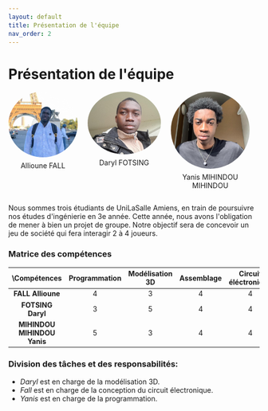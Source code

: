 ```yaml
---
layout: default
title: Présentation de l'équipe
nav_order: 2
---
```


# Présentation de l'équipe
<style>
.grid-container {
    display: grid;
    grid-template-columns: auto auto auto auto;
    gap: 20px;
    text-align: center; /* Pour centrer le texte sous les images */
}

img {
    
}

.rounded-image {
    border-radius: 50%;
    width: 200px; /* Taille des images */
    height: auto;
}

.image-caption {
    margin-top: 5px; /* Espacement entre l'image et le texte */
}
</style>

<div class="grid-container">
    <div>
        <img src="images/Team/Fall.jpg" alt="Photo FALL" class="rounded-image">
        <p class="image-caption">Allioune FALL</p>
    </div>
    <div>
        <img src="images/Team/Daryl.jpg" alt="Photo Daryl" class="rounded-image">
        <p class="image-caption">Daryl FOTSING</p>
    </div>
    <div>
        <img src="images/Team/Yanis.jpg" alt="Photo Yanis" class="rounded-image">
        <p class="image-caption">Yanis MIHINDOU MIHINDOU</p>
    </div>
</div>

Nous sommes trois étudiants de UniLaSalle Amiens, en train de poursuivre nos études d'ingénierie en 3e année.
Cette année, nous avons l'obligation de mener à bien un projet de groupe. Notre objectif sera de concevoir un jeu de société qui fera interagir 2 à 4 joueurs.
### Matrice des compétences
|\Compétences| Programmation | Modélisation 3D | Assemblage |Circuit éléctronique|
|:-:|:--:|:---:|:--:|:---:|
| **FALL Allioune** | 4 | 3| 4 |4|
| **FOTSING Daryl** | 3 | 5 | 4|4|
| **MIHINDOU MIHINDOU Yanis** | 5 | 3 | 4 |4|

### Division des tâches et des responsabilités:
- *Daryl* est en charge de la modélisation 3D.
- *Fall* est en charge de la conception du circuit électronique.
- *Yanis* est en charge de la programmation.

